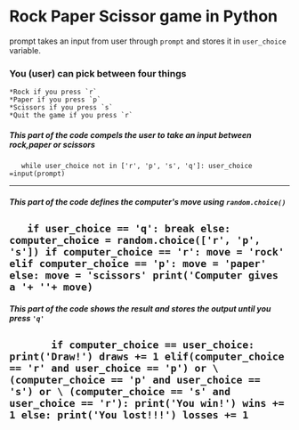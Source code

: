 # Rock Paper Scissor game in Python #

prompt takes an input from user through `prompt` and stores it in `user_choice` variable.

### You (user) can pick between four things  ###

    *Rock if you press `r`
    *Paper if you press `p`
    *Scissors if you press `s`
    *Quit the game if you press `r`

##### This part of the code compels the user to take an input between rock,paper or scissors #####

`    while user_choice not in ['r', 'p', 's', 'q']:
        user_choice =input(prompt) `

----

##### This part of the code defines the computer's move using `random.choice()` #####

`    if user_choice == 'q':
        break
    else:
        computer_choice = random.choice(['r', 'p', 's'])
        if computer_choice == 'r':
            move = 'rock'
        elif computer_choice == 'p':
            move = 'paper'
        else:
            move = 'scissors'
        print('Computer gives a '+ ''+ move)  `
----

##### This part of the code shows the result and stores the output until you press `'q'` #####

`        if computer_choice == user_choice:
            print('Draw!')
            draws += 1
        elif(computer_choice == 'r' and user_choice == 'p') or \
            (computer_choice == 'p' and user_choice == 's') or \
            (computer_choice == 's' and user_choice == 'r'):
            print('You win!')
            wins += 1
        else:
            print('You lost!!!')
            losses += 1  `
----
